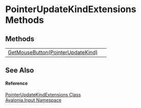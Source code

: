 # PointerUpdateKindExtensions Methods




## Methods
<table>
<tr>
<td><a href="M_Avalonia_Input_PointerUpdateKindExtensions_GetMouseButton">GetMouseButton(PointerUpdateKind)</a></td>
<td> </td>
</tr>
</table>

## See Also


#### Reference
<a href="T_Avalonia_Input_PointerUpdateKindExtensions">PointerUpdateKindExtensions Class</a>  
<a href="N_Avalonia_Input">Avalonia.Input Namespace</a>  
